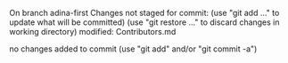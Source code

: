 On branch adina-first
Changes not staged for commit:
  (use "git add <file>..." to update what will be committed)
  (use "git restore <file>..." to discard changes in working directory)
	modified:   Contributors.md

no changes added to commit (use "git add" and/or "git commit -a")
